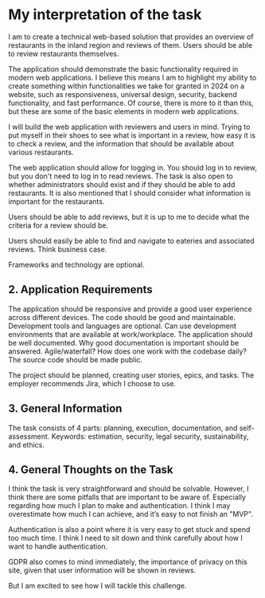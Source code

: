 # My interpretation of the task

I am to create a technical web-based solution that provides an overview of restaurants in the inland region and reviews of them. Users should be able to review restaurants themselves.

The application should demonstrate the basic functionality required in modern web applications. I believe this means I am to highlight my ability to create something within functionalities we take for granted in 2024 on a website, such as responsiveness, universal design, security, backend functionality, and fast performance. Of course, there is more to it than this, but these are some of the basic elements in modern web applications.

I will build the web application with reviewers and users in mind. Trying to put myself in their shoes to see what is important in a review, how easy it is to check a review, and the information that should be available about various restaurants.

The web application should allow for logging in. You should log in to review, but you don't need to log in to read reviews. The task is also open to whether administrators should exist and if they should be able to add restaurants. It is also mentioned that I should consider what information is important for the restaurants.

Users should be able to add reviews, but it is up to me to decide what the criteria for a review should be.

Users should easily be able to find and navigate to eateries and associated reviews. Think business case.

Frameworks and technology are optional.

## 2. Application Requirements

The application should be responsive and provide a good user experience across different devices.
The code should be good and maintainable.
Development tools and languages are optional.
Can use development environments that are available at work/workplace.
The application should be well documented.
Why good documentation is important should be answered. Agile/waterfall?
How does one work with the codebase daily?
The source code should be made public.

The project should be planned, creating user stories, epics, and tasks. The employer recommends Jira, which I choose to use.

## 3. General Information

The task consists of 4 parts: planning, execution, documentation, and self-assessment.
Keywords: estimation, security, legal security, sustainability, and ethics.

## 4. General Thoughts on the Task

I think the task is very straightforward and should be solvable. However, I think there are some pitfalls that are important to be aware of. Especially regarding how much I plan to make and authentication. I think I may overestimate how much I can achieve, and it’s easy to not finish an "MVP".

Authentication is also a point where it is very easy to get stuck and spend too much time. I think I need to sit down and think carefully about how I want to handle authentication.

GDPR also comes to mind immediately, the importance of privacy on this site, given that user information will be shown in reviews.

But I am excited to see how I will tackle this challenge.
